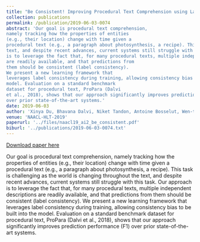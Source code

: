 ```yaml
---
title: "Be Consistent! Improving Procedural Text Comprehension using Label Consistency"
collection: publications
permalink: /publication/2019-06-03-0074
abstract: 'Our goal is procedural text comprehension,
namely tracking how the properties of entities
(e.g., their location) change with time given a
procedural text (e.g., a paragraph about photosynthesis, a recipe). This task is challenging as the world is changing throughout the
text, and despite recent advances, current systems still struggle with this task. Our approach
is to leverage the fact that, for many procedural texts, multiple independent descriptions
are readily available, and that predictions from
them should be consistent (label consistency).
We present a new learning framework that
leverages label consistency during training, allowing consistency bias to be built into the
model. Evaluation on a standard benchmark
dataset for procedural text, ProPara (Dalvi
et al., 2018), shows that our approach significantly improves prediction performance (F1)
over prior state-of-the-art systems.'
date: 2019-06-03
author: 'Xinya Du, Bhavana Dalvi, Niket Tandon, Antoine Bosselut, Wen-tau Yih, Peter Clark and Claire Cardie'
venue: 'NAACL-HLT-2019'
paperurl: '../files/naacl19_ai2_be_consistent.pdf'
biburl: '../publications/2019-06-03-0074.txt'
---
```


<a href='../files/naacl19_ai2_be_consistent.pdf'>Download paper here</a>

Our goal is procedural text comprehension,
namely tracking how the properties of entities
(e.g., their location) change with time given a
procedural text (e.g., a paragraph about photosynthesis, a recipe). This task is challenging as the world is changing throughout the
text, and despite recent advances, current systems still struggle with this task. Our approach
is to leverage the fact that, for many procedural texts, multiple independent descriptions
are readily available, and that predictions from
them should be consistent (label consistency).
We present a new learning framework that
leverages label consistency during training, allowing consistency bias to be built into the
model. Evaluation on a standard benchmark
dataset for procedural text, ProPara (Dalvi
et al., 2018), shows that our approach significantly improves prediction performance (F1)
over prior state-of-the-art systems.
